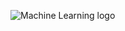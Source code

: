 ![Machine Learning logo](https://8000-barrygreave-machinelear-k3g0nkepku3.ws-eu59.gitpod.io/assets/images/Logo1.png)


